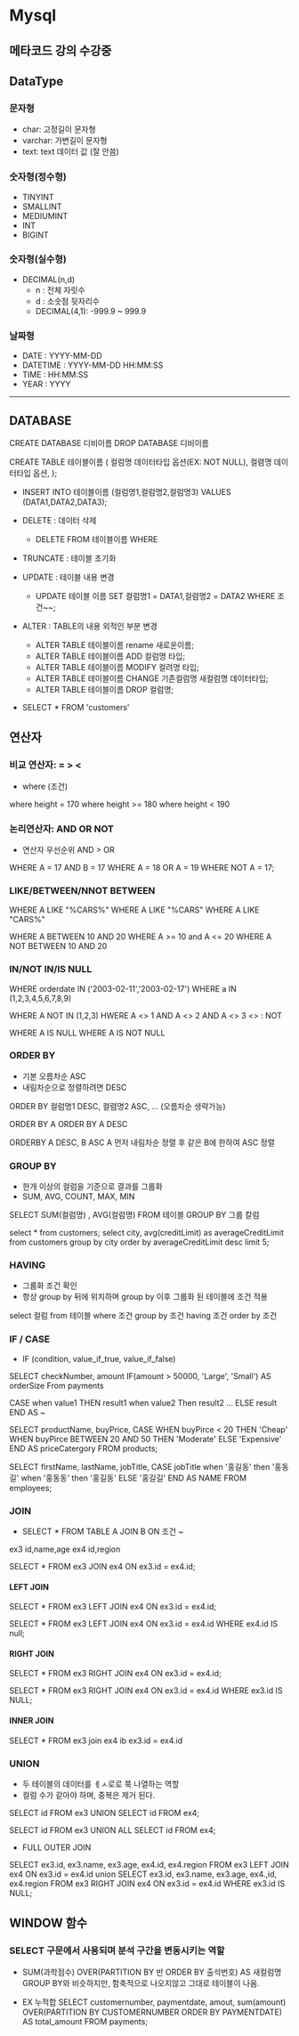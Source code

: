 # Mysql
메타코드 강의 수강중
---

## DataType

### 문자형
- char: 고정길이 문자형
- varchar: 가변길이 문자형
- text: text 데이터 값 (잘 안씀)

### 숫자형(정수형)
- TINYINT
- SMALLINT
- MEDIUMINT
- INT 
- BIGINT

### 숫자형(실수형)
- DECIMAL(n,d)
    - n : 전체 자릿수
    - d : 소숫점 뒷자리수
    - DECIMAL(4,1): -999.9 ~ 999.9

### 날짜형
- DATE : YYYY-MM-DD
- DATETIME : YYYY-MM-DD HH:MM:SS
- TIME : HH:MM:SS
- YEAR : YYYY

---

## DATABASE

CREATE DATABASE 디비이름
DROP DATABASE 디비이름

CREATE TABLE 테이블이름 (
    컬럼명 데이터타입 옵션(EX: NOT NULL),
    컬렴명 데이터타입 옵션,
);

- INSERT INTO 테이블이름 (컬럼명1,컬럼명2,컬럼명3) VALUES (DATA1,DATA2,DATA3);

- DELETE : 데이터 삭제
    - DELETE FROM 테이블이름 WHERE

- TRUNCATE : 테이블 초기화

- UPDATE : 테이블 내용 변경
    - UPDATE 테이블 이름 SET 컬럼명1 = DATA1,컬렴명2 = DATA2 WHERE 조건~~;

- ALTER : TABLE의 내용 외적인 부분 변경
    - ALTER TABLE 테이블이름 rename 새로운이름;
    - ALTER TABLE 테이블이름 ADD 컬럼명 타입;
    - ALTER TABLE 테이블이름 MODIFY 컬려명 타입;
    - ALTER TABLE 테이블이름 CHANGE 기존컬럼명 새컬럼명 데이터타입;
    - ALTER TABLE 테이블이름 DROP 컬럼명;

- SELECT * FROM 'customers'

## 연산자

### 비교 연산자: = > <

- where (조건)

where height = 170 
where height >= 180
where height < 190

### 논리연산자: AND OR NOT

- 연산자 우선순위 AND > OR

WHERE A = 17 AND B = 17
WHERE A = 18 OR A = 19
WHERE NOT A = 17;

### LIKE/BETWEEN/NNOT BETWEEN

WHERE A LIKE "%CARS%" 
WHERE A LIKE "%CARS"
WHERE A LIKE "CARS%"

WHERE A BETWEEN 10 AND 20
WHERE A >= 10 and A <= 20
WHERE A NOT BETWEEN 10 AND 20

### IN/NOT IN/IS NULL

WHERE orderdate IN ('2003-02-11','2003-02-17')
WHERE a IN (1,2,3,4,5,6,7,8,9)

WHERE A NOT IN (1,2,3)
HWERE A <> 1 AND A <> 2 AND A <> 3
<> : NOT

WHERE A IS NULL
WHERE A IS NOT NULL

### ORDER BY

- 기본 오름차순 ASC 
- 내림차순으로 정렬하려면 DESC

ORDER BY 컬럼명1 DESC, 컬렴명2 ASC, ...
(오름차순 생략가능)

ORDER BY A
ORDER BY A DESC

ORDERBY A DESC, B ASC
A 먼저 내림차순 정렬 후 같은 B에 한하여 ASC 정렬

### GROUP BY

- 한개 이상의 컬럼을 기준으로 결과를 그룹화
- SUM, AVG, COUNT, MAX, MIN

SELECT SUM(컬럼명) , AVG(컬럼명) FROM 테이블 GROUP BY 그룹 칼럼

select * from customers;
select city, avg(creditLimit) as averageCreditLimit 
from customers 
group by city 
order by averageCreditLimit desc
limit 5;

### HAVING

- 그룹화 조건 확인
- 항상 group by 뒤에 위치하며 group by 이후 그룹화 된 테이블에 조건 적용

select 컬럼
from 테이블
where 조건
group by 조건
having 조건
order by 조건

### IF / CASE

- IF (condition, value_if_true, value_if_false)

SELECT checkNumber, amount IF(amount > 50000, 'Large', 'Small') AS orderSize 
From payments

CASE 
when value1 THEN result1
when value2 Then result2
...
ELSE result
END AS ~

SELECT productName, buyPrice,
CASE
WHEN buyPirce < 20 THEN 'Cheap'
WHEN buyPirce BETWEEN 20 AND 50
THEN 'Moderate'
ELSE 'Expensive'
END AS priceCatergory
FROM products;

SELECT firstName, lastName, jobTitle,
CASE jobTitle
when '홍길동' then '홍동길'
when '홍동동' then '홍길동'
ELSE '홍길길'
END AS NAME
FROM employees;

### JOIN

- SELECT * FROM TABLE A JOIN B ON 조건 ~

ex3 
id,name,age
ex4
id,region

SELECT * FROM ex3 JOIN ex4 ON ex3.id = ex4.id;

#### LEFT JOIN

SELECT * FROM ex3 LEFT JOIN ex4 ON ex3.id = ex4.id;

SELECT * FROM ex3 LEFT JOIN ex4 ON ex3.id = ex4.id WHERE ex4.id IS null;

#### RIGHT JOIN

SELECT * FROM ex3 RIGHT JOIN ex4 ON ex3.id = ex4.id;

SELECT * FROM ex3 RIGHT JOIN ex4 ON ex3.id = ex4.id WHERE ex3.id IS   NULL;

#### INNER JOIN

SELECT * FROM ex3 join ex4 ib ex3.id = ex4.id

### UNION

- 두 테이블의 데이터를 ㅔㅅ로로 쭉 나열하는 역할
- 컬럼 수가 같아야 하며, 중복은 제거 된다.

SELECT id FROM ex3 
UNION
SELECT id FROM ex4;

SELECT id FROM ex3
UNION ALL
SELECT id FROM ex4;

- FULL OUTER JOIN

SELECT ex3.id, ex3.name, ex3.age, ex4.id, ex4.region
FROM ex3
LEFT JOIN ex4 ON ex3.id = ex4.id
union
SELECT ex3.id, ex3.name, ex3.age, ex4.,id, ex4.region 
FROM ex3
RIGHT JOIN ex4 ON ex3.id = ex4.id
WHERE ex3.id IS NULL;

## WINDOW 함수

### SELECT 구문에서 사용되며 분석 구간을 변동시키는 역할

- SUM(과학점수) OVER(PARTITION BY 반 ORDER BY 출석번호) AS 새컬럼명
GROUP BY와 비슷하지만, 함축적으로 나오지않고 그대로 테이블이 나옴.

- EX 누적합
SELECT customernumber, paymentdate, amout,
sum(amount) OVER(PARTITION BY CUSTOMERNUMBER ORDER BY PAYMENTDATE) AS total_amount FROM payments;






























